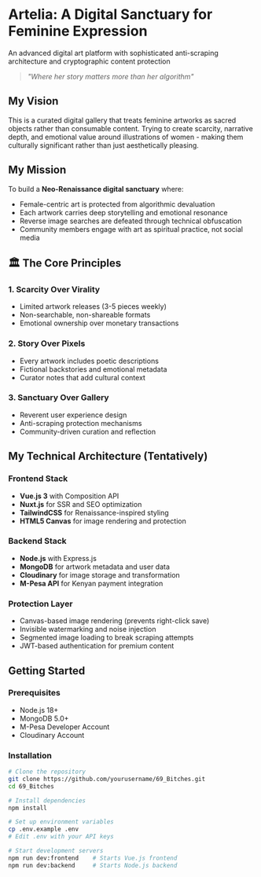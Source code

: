 # Artelia: A Digital Sanctuary for Feminine Expression

An advanced digital art platform with sophisticated anti-scraping architecture and cryptographic content protection

>*"Where her story matters more than her algorithm"*

## My Vision

This is a curated digital gallery that treats feminine artworks as sacred objects rather than consumable content. Trying to create scarcity, narrative depth, and emotional value around illustrations of women - making them culturally significant rather than just aesthetically pleasing.

## My Mission

To build a **Neo-Renaissance digital sanctuary** where:
- Female-centric art is protected from algorithmic devaluation
- Each artwork carries deep storytelling and emotional resonance
- Reverse image searches are defeated through technical obfuscation
- Community members engage with art as spiritual practice, not social media

## 🏛️ The Core Principles

### 1. **Scarcity Over Virality**
- Limited artwork releases (3-5 pieces weekly)
- Non-searchable, non-shareable formats
- Emotional ownership over monetary transactions

### 2. **Story Over Pixels**
- Every artwork includes poetic descriptions
- Fictional backstories and emotional metadata
- Curator notes that add cultural context

### 3. **Sanctuary Over Gallery**
- Reverent user experience design
- Anti-scraping protection mechanisms
- Community-driven curation and reflection

## My Technical Architecture (Tentatively)

### Frontend Stack
- **Vue.js 3** with Composition API
- **Nuxt.js** for SSR and SEO optimization
- **TailwindCSS** for Renaissance-inspired styling
- **HTML5 Canvas** for image rendering and protection

### Backend Stack
- **Node.js** with Express.js
- **MongoDB** for artwork metadata and user data
- **Cloudinary** for image storage and transformation
- **M-Pesa API** for Kenyan payment integration

### Protection Layer
- Canvas-based image rendering (prevents right-click save)
- Invisible watermarking and noise injection
- Segmented image loading to break scraping attempts
- JWT-based authentication for premium content

## Getting Started

### Prerequisites
- Node.js 18+
- MongoDB 5.0+
- M-Pesa Developer Account
- Cloudinary Account

### Installation
```bash
# Clone the repository
git clone https://github.com/yourusername/69_Bitches.git
cd 69_Bitches

# Install dependencies
npm install

# Set up environment variables
cp .env.example .env
# Edit .env with your API keys

# Start development servers
npm run dev:frontend    # Starts Vue.js frontend
npm run dev:backend     # Starts Node.js backend
